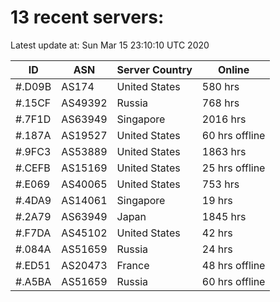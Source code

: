 # 13 recent servers:

Latest update at: Sun Mar 15 23:10:10 UTC 2020

| ID | ASN | Server Country | Online |
| -- | --- | -------------- | ------ |
| #.D09B | AS174 | United States | 580 hrs |
| #.15CF | AS49392 | Russia | 768 hrs |
| #.7F1D | AS63949 | Singapore | 2016 hrs |
| #.187A | AS19527 | United States | 60 hrs offline |
| #.9FC3 | AS53889 | United States | 1863 hrs |
| #.CEFB | AS15169 | United States | 25 hrs offline |
| #.E069 | AS40065 | United States | 753 hrs |
| #.4DA9 | AS14061 | Singapore | 19 hrs |
| #.2A79 | AS63949 | Japan | 1845 hrs |
| #.F7DA | AS45102 | United States | 42 hrs |
| #.084A | AS51659 | Russia | 24 hrs |
| #.ED51 | AS20473 | France | 48 hrs offline |
| #.A5BA | AS51659 | Russia | 60 hrs offline |

